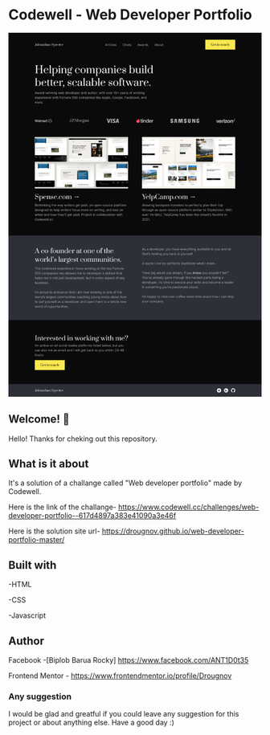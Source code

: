 
# Codewell - Web Developer Portfolio

![Design preview for web developer portfolio](./Design/Landing%20Page%20-%20Desktop%20View.png)

## Welcome! 👋

Hello! Thanks for cheking out this repository.

## What is it about

It's a solution of a challange called "Web developer portfolio" made by Codewell.

Here is the link of the challange-
<https://www.codewell.cc/challenges/web-developer-portfolio--617d4897a383e41090a3e46f>

Here is the solution site url-
<https://drougnov.github.io/web-developer-portfolio-master/>

## Built with

-HTML

-CSS

-Javascript

## Author

Facebook -[Biplob Barua Rocky] <https://www.facebook.com/ANT1D0t35>

Frontend Mentor - <https://www.frontendmentor.io/profile/Drougnov>

### Any suggestion

I would be glad and greatful if you could leave any suggestion for this project or about anything else. Have a good day :)
